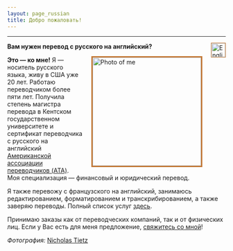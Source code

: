 ```yaml
---
layout: page_russian
title: Добро пожаловать!
---
```



-------

<a href="{{ site.baseurl }}"><img src="{{ site.baseurl }}public/english_icon.png" alt="English version of website" style="border:1px solid;border-color:rgb(196, 120, 52);width:32px;margin-left:20px;padding:0px;background:transparent;" align="right"></a>

**Вам нужен перевод с русского на английский?**

<img src="{{ site.baseurl }}public/photoshoot_crop.jpg" alt="Photo of me" style="border:3px solid;border-color:rgb(196, 120, 52);width: 250px;margin-left:20px;padding:0px;background:transparent;" align="right">

**Это &mdash; ко мне!** Я &mdash; носитель русского языка, живу в США уже 20 лет. Работаю переводчиком более пяти лет. Получила степень магистра перевода в Кентском государственном университете и сертификат переводчика с русского на английский <a href="http://atanet.org">Американской ассоциации переводчиков (ATA)</a>. Моя специализация &mdash; финансовый и юридический перевод.

Я также перевожу с французского на английский, занимаюсь редактированием, форматированием и транскрибированием, а также заверяю переводы. Полный список услуг <a href="{{ site.baseurl }}services_russian">здесь</a>.

Принимаю заказы как от переводческих компаний, так и от физических лиц. Если у Вас есть для меня предложение, <a href="{{ site.baseurl }}contact_russian/">свяжитесь со мной</a>!

*Фотография:* <a href="http://www.ntietz.com">Nicholas Tietz</a>
